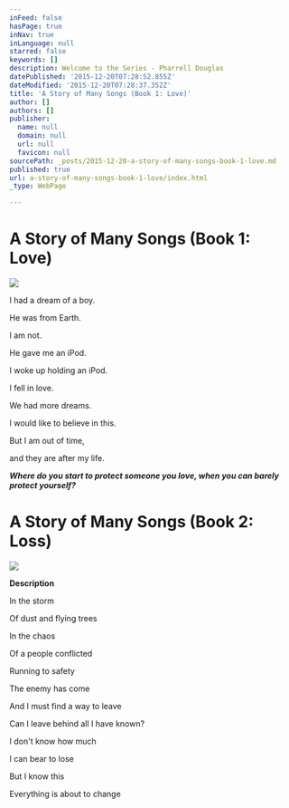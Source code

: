 ```yaml
---
inFeed: false
hasPage: true
inNav: true
inLanguage: null
starred: false
keywords: []
description: Welcome to the Series - Pharrell Douglas
datePublished: '2015-12-20T07:28:52.855Z'
dateModified: '2015-12-20T07:28:37.352Z'
title: 'A Story of Many Songs (Book 1: Love)'
author: []
authors: []
publisher:
  name: null
  domain: null
  url: null
  favicon: null
sourcePath: _posts/2015-12-20-a-story-of-many-songs-book-1-love.md
published: true
url: a-story-of-many-songs-book-1-love/index.html
_type: WebPage

---
```

# A Story of Many Songs (Book 1: Love)
![](https://the-grid-user-content.s3-us-west-2.amazonaws.com/ed840c54-9250-490d-845e-34a66b3dc9b2.jpg)

I had a dream of a boy.

He was from Earth.

I am not.

He gave me an iPod.

I woke up holding an iPod.

I fell in love.

We had more dreams.

I would like to believe in this.

But I am out of time,

and they are after my life.

_**Where do you start to protect someone you love, when you can barely protect yourself?**_

# A Story of Many Songs (Book 2: Loss)
![](https://the-grid-user-content.s3-us-west-2.amazonaws.com/3e84b536-a8ad-4a26-84a2-09767577a42a.jpg)

**Description**

In the storm

Of dust and flying trees

In the chaos

Of a people conflicted

Running to safety

The enemy has come

And I must find a way to leave

Can I leave behind all I have known?

I don't know how much

I can bear to lose

But I know this

Everything is about to change
